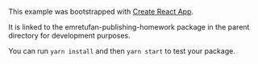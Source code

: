 This example was bootstrapped with [Create React App](https://github.com/facebook/create-react-app).

It is linked to the emretufan-publishing-homework package in the parent directory for development purposes.

You can run `yarn install` and then `yarn start` to test your package.
